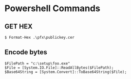 # Powershell Commands

## GET HEX 
```
$ Format-Hex .\pfx\publickey.cer
```
## Encode bytes
```
$FilePath = "c:\setup\foo.exe"
$File = [System.IO.File]::ReadAllBytes($FilePath);
$Base64String = [System.Convert]::ToBase64String($File);
 ```